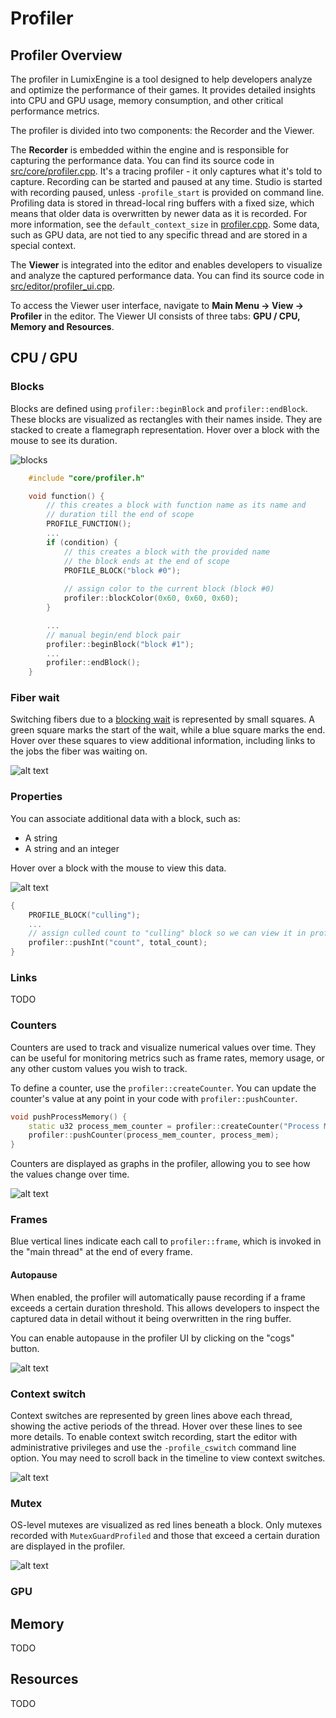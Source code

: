 # Profiler

## Profiler Overview

The profiler in LumixEngine is a tool designed to help developers analyze and optimize the performance of their games. It provides detailed insights into CPU and GPU usage, memory consumption, and other critical performance metrics. 

The profiler is divided into two components: the Recorder and the Viewer. 

The **Recorder** is embedded within the engine and is responsible for capturing the performance data. You can find its source code in [src/core/profiler.cpp](../src/core/profiler.cpp). It's a tracing profiler - it only captures what it's told to capture. Recording can be started and paused at any time. Studio is started with recording paused, unless `-profile_start` is provided on command line. Profiling data is stored in thread-local ring buffers with a fixed size, which means that older data is overwritten by newer data as it is recorded. For more information, see the `default_context_size` in [profiler.cpp](../src/core/profiler.cpp). Some data, such as GPU data, are not tied to any specific thread and are stored in a special context.

The **Viewer** is integrated into the editor and enables developers to visualize and analyze the captured performance data. You can find its source code in [src/editor/profiler_ui.cpp](../src/editor/profiler_ui.cpp).

To access the Viewer user interface, navigate to **Main Menu -> View -> Profiler** in the editor. The Viewer UI consists of three tabs: **GPU / CPU, Memory and Resources**.

## CPU / GPU

### Blocks

Blocks are defined using `profiler::beginBlock` and `profiler::endBlock`. These blocks are visualized as rectangles with their names inside. They are stacked to create a flamegraph representation. Hover over a block with the mouse to see its duration.

![blocks](images/profiler/blocks.png)

```cpp
    #include "core/profiler.h"

    void function() {
        // this creates a block with function name as its name and
        // duration till the end of scope
        PROFILE_FUNCTION();
        ...
        if (condition) {
            // this creates a block with the provided name
            // the block ends at the end of scope
            PROFILE_BLOCK("block #0");
            
            // assign color to the current block (block #0)
            profiler::blockColor(0x60, 0x60, 0x60); 
        }

        ...
        // manual begin/end block pair
        profiler::beginBlock("block #1");
        ...
        profiler::endBlock();
    }
```

### Fiber wait

Switching fibers due to a [blocking wait](job_system.md) is represented by small squares. A green square marks the start of the wait, while a blue square marks the end. Hover over these squares to view additional information, including links to the jobs the fiber was waiting on.

![alt text](images/profiler/fiber_switch.png)

### Properties

You can associate additional data with a block, such as:

* A string
* A string and an integer

Hover over a block with the mouse to view this data.

![alt text](images/profiler/block_properties.png)

```cpp
{
    PROFILE_BLOCK("culling");
    ...
    // assign culled count to "culling" block so we can view it in profiler
    profiler::pushInt("count", total_count);
}
```
### Links

TODO

### Counters

Counters are used to track and visualize numerical values over time. They can be useful for monitoring metrics such as frame rates, memory usage, or any other custom values you wish to track.

To define a counter, use the `profiler::createCounter`. You can update the counter's value at any point in your code with `profiler::pushCounter`.

```cpp
void pushProcessMemory() {
    static u32 process_mem_counter = profiler::createCounter("Process Memory (MB)", 0);
    profiler::pushCounter(process_mem_counter, process_mem);
}
```

Counters are displayed as graphs in the profiler, allowing you to see how the values change over time.

![alt text](images/profiler/counters.png)


### Frames

Blue vertical lines indicate each call to `profiler::frame`, which is invoked in the "main thread" at the end of every frame.

#### Autopause

When enabled, the profiler will automatically pause recording if a frame exceeds a certain duration threshold. This allows developers to inspect the captured data in detail without it being overwritten in the ring buffer.

You can enable autopause in the profiler UI by clicking on the "cogs" button.

![alt text](images/profiler/autopause.png)

### Context switch

Context switches are represented by green lines above each thread, showing the active periods of the thread. Hover over these lines to see more details. To enable context switch recording, start the editor with administrative privileges and use the `-profile_cswitch` command line option. You may need to scroll back in the timeline to view context switches.

![alt text](images/profiler/context_switch.png)

### Mutex

OS-level mutexes are visualized as red lines beneath a block. Only mutexes recorded with `MutexGuardProfiled` and those that exceed a certain duration are displayed in the profiler.

![alt text](images/profiler/mutex.png)

### GPU


## Memory

TODO

## Resources

TODO

